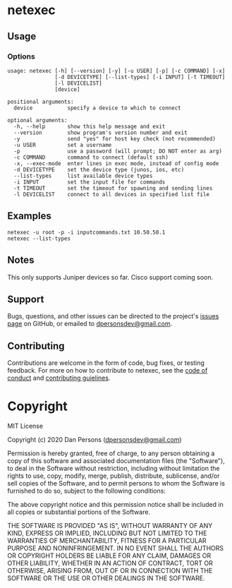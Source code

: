 # netexec

## Usage

### Options
```
usage: netexec [-h] [--version] [-y] [-u USER] [-p] [-c COMMAND] [-x]
               [-d DEVICETYPE] [--list-types] [-i INPUT] [-t TIMEOUT]
               [-l DEVICELIST]
               [device]

positional arguments:
  device           specify a device to which to connect

optional arguments:
  -h, --help       show this help message and exit
  --version        show program's version number and exit
  -y               send "yes" for host key check (not recommended)
  -u USER          set a username
  -p               use a password (will prompt; DO NOT enter as arg)
  -c COMMAND       command to connect (default ssh)
  -x, --exec-mode  enter lines in exec mode, instead of config mode
  -d DEVICETYPE    set the device type (junos, ios, etc)
  --list-types     list available device types
  -i INPUT         set the input file for commands
  -t TIMEOUT       set the timeout for spawning and sending lines
  -l DEVICELIST    connect to all devices in specified list file
```

## Examples
    
    netexec -u root -p -i inputcommands.txt 10.50.50.1
    netexec --list-types

## Notes
This only supports Juniper devices so far. Cisco support coming soon.

## Support
Bugs, questions, and other issues can be directed to the project's [issues page](https://github.com/dogoncouch/netexec/issues) on GitHub, or emailed to [dpersonsdev@gmail.com](mailto:dpersonsdev@gmail.com).

## Contributing
Contributions are welcome in the form of code, bug fixes, or testing feedback. For more on how to contribute to netexec, see the [code of conduct](docs/CODE_OF_CONDUCT.md) and [contributing guielines](docs/CONTRIBUTING.md).


# Copyright
MIT License

Copyright (c) 2020 Dan Persons (dpersonsdev@gmail.com)

Permission is hereby granted, free of charge, to any person obtaining a copy
of this software and associated documentation files (the "Software"), to deal
in the Software without restriction, including without limitation the rights
to use, copy, modify, merge, publish, distribute, sublicense, and/or sell
copies of the Software, and to permit persons to whom the Software is
furnished to do so, subject to the following conditions:

The above copyright notice and this permission notice shall be included in all
copies or substantial portions of the Software.

THE SOFTWARE IS PROVIDED "AS IS", WITHOUT WARRANTY OF ANY KIND, EXPRESS OR
IMPLIED, INCLUDING BUT NOT LIMITED TO THE WARRANTIES OF MERCHANTABILITY,
FITNESS FOR A PARTICULAR PURPOSE AND NONINFRINGEMENT. IN NO EVENT SHALL THE
AUTHORS OR COPYRIGHT HOLDERS BE LIABLE FOR ANY CLAIM, DAMAGES OR OTHER
LIABILITY, WHETHER IN AN ACTION OF CONTRACT, TORT OR OTHERWISE, ARISING FROM,
OUT OF OR IN CONNECTION WITH THE SOFTWARE OR THE USE OR OTHER DEALINGS IN THE
SOFTWARE.
